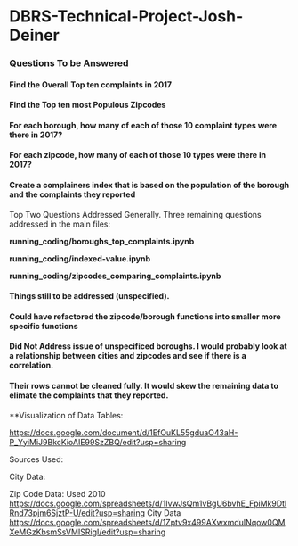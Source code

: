 # DBRS-Technical-Project-Josh-Deiner


### Questions To be Answered
#### Find the Overall Top ten complaints in 2017
#### Find the Top ten most Populous Zipcodes 

#### For each borough, how many of each of those 10 complaint types were there in 2017?
#### For each zipcode, how many of each of those 10 types were there in 2017?
#### Create a complainers index that is based on the population of the borough and the complaints they reported

Top Two Questions Addressed Generally.
Three remaining questions addressed in the main files: 

**running_coding/boroughs_top_complaints.ipynb**

**running_coding/indexed-value.ipynb**

**running_coding/zipcodes_comparing_complaints.ipynb**


#### Things still to be addressed (unspecified). 
#### Could have refactored the zipcode/borough functions into smaller more specific functions
#### Did Not Address issue of unspecificed boroughs. I would probably look at a relationship between cities and zipcodes and see if there is a correlation.
#### Their rows cannot be cleaned fully. It would skew the remaining data to elimate the complaints that they reported. 


**Visualization of Data Tables: 

https://docs.google.com/document/d/1EfOuKL55gduaO43aH-P_YyiMiJ9BkcKioAIE99SzZBQ/edit?usp=sharing

Sources Used: 

City Data: 

Zip Code Data: Used 2010 
https://docs.google.com/spreadsheets/d/1IvwJsQm1vBgU6bvhE_FpiMk9DtIRnd73pjm6SjztP-U/edit?usp=sharing
City Data
https://docs.google.com/spreadsheets/d/1Zptv9x499AXwxmduINqow0QMXeMGzKbsmSsVMISRigI/edit?usp=sharing
